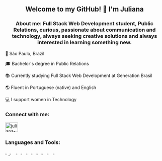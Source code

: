 <h2 align="center">Welcome to my GitHub! 👋 I'm Juliana</h1>
<h3 align="center"> About me: Full Stack Web Development student, Public Relations, curious, passionate about communication and technology, always seeking creative solutions and always interested in learning something new.</h3>

:round_pushpin: São Paulo, Brazil

:mortar_board: Bachelor's degree in Public Relations

:books: Currently studying Full Stack Web Development at Generation Brasil

:earth_americas: Fluent in Portuguese (native) and English

:computer: I support women in Technology

<h3 align="left">Connect with me:</h3>
<p align="left">
<a href="https://linkedin.com/in/juliana-s-andre" target="blank"><img align="center" src="https://cdn.jsdelivr.net/npm/simple-icons@3.0.1/icons/linkedin.svg" alt="juliana-s-andre" height="30" width="40" /></a>
</p>

<h3 align="left">Languages and Tools:</h3>
<p align="left"> 
  
<a target="_blank" rel="noopener noreferrer" href="https://camo.githubusercontent.com/263cb370c9273354af65ae6a56d15191ce30a3502ee39cde2ce5c1d9465f502b/68747470733a2f2f75706c6f61642e77696b696d656469612e6f72672f77696b6970656469612f70742f332f33302f4a6176615f70726f6772616d6d696e675f6c616e67756167655f6c6f676f2e737667"><img src="https://camo.githubusercontent.com/263cb370c9273354af65ae6a56d15191ce30a3502ee39cde2ce5c1d9465f502b/68747470733a2f2f75706c6f61642e77696b696d656469612e6f72672f77696b6970656469612f70742f332f33302f4a6176615f70726f6772616d6d696e675f6c616e67756167655f6c6f676f2e737667" width="2%" data-canonical-src="https://upload.wikimedia.org/wikipedia/pt/3/30/Java_programming_language_logo.svg" style="max-width:100%;">
  <a target="_blank" rel="noopener noreferrer" href="https://camo.githubusercontent.com/7911c53f2f66424f2e58d69d4fcff2bc050458b5ac86115ba2c8b70fcb0ffa01/68747470733a2f2f75706c6f61642e77696b696d656469612e6f72672f77696b6970656469612f636f6d6d6f6e732f7468756d622f362f36312f48544d4c355f6c6f676f5f616e645f776f72646d61726b2e7376672f3132303070782d48544d4c355f6c6f676f5f616e645f776f72646d61726b2e7376672e706e67"><img src="https://camo.githubusercontent.com/7911c53f2f66424f2e58d69d4fcff2bc050458b5ac86115ba2c8b70fcb0ffa01/68747470733a2f2f75706c6f61642e77696b696d656469612e6f72672f77696b6970656469612f636f6d6d6f6e732f7468756d622f362f36312f48544d4c355f6c6f676f5f616e645f776f72646d61726b2e7376672f3132303070782d48544d4c355f6c6f676f5f616e645f776f72646d61726b2e7376672e706e67" width="3.2%" data-canonical-src="https://upload.wikimedia.org/wikipedia/commons/thumb/6/61/HTML5_logo_and_wordmark.svg/1200px-HTML5_logo_and_wordmark.svg.png" style="max-width:100%;"></a>
<a target="_blank" rel="noopener noreferrer" href="https://camo.githubusercontent.com/cf001d2a684fad204e899dab911627fbe9180dbaf26f89c432f438a375e88e6a/68747470733a2f2f75706c6f61642e77696b696d656469612e6f72672f77696b6970656469612f636f6d6d6f6e732f7468756d622f642f64352f435353335f6c6f676f5f616e645f776f72646d61726b2e7376672f3132303070782d435353335f6c6f676f5f616e645f776f72646d61726b2e7376672e706e67"><img src="https://camo.githubusercontent.com/cf001d2a684fad204e899dab911627fbe9180dbaf26f89c432f438a375e88e6a/68747470733a2f2f75706c6f61642e77696b696d656469612e6f72672f77696b6970656469612f636f6d6d6f6e732f7468756d622f642f64352f435353335f6c6f676f5f616e645f776f72646d61726b2e7376672f3132303070782d435353335f6c6f676f5f616e645f776f72646d61726b2e7376672e706e67" width="2.2%" data-canonical-src="https://upload.wikimedia.org/wikipedia/commons/thumb/d/d5/CSS3_logo_and_wordmark.svg/1200px-CSS3_logo_and_wordmark.svg.png" style="max-width:100%;"></a>
  <a target="_blank" rel="noopener noreferrer" href="https://camo.githubusercontent.com/72c27477f91493365e44b44306740892911721464f3f25d5b706c5deab24bfc2/68747470733a2f2f75706c6f61642e77696b696d656469612e6f72672f77696b6970656469612f636f6d6d6f6e732f7468756d622f392f39392f556e6f6666696369616c5f4a6176615363726970745f6c6f676f5f322e7376672f34383070782d556e6f6666696369616c5f4a6176615363726970745f6c6f676f5f322e7376672e706e67"><img src="https://camo.githubusercontent.com/72c27477f91493365e44b44306740892911721464f3f25d5b706c5deab24bfc2/68747470733a2f2f75706c6f61642e77696b696d656469612e6f72672f77696b6970656469612f636f6d6d6f6e732f7468756d622f392f39392f556e6f6666696369616c5f4a6176615363726970745f6c6f676f5f322e7376672f34383070782d556e6f6666696369616c5f4a6176615363726970745f6c6f676f5f322e7376672e706e67" width="2.5%" data-canonical-src="https://upload.wikimedia.org/wikipedia/commons/thumb/9/99/Unofficial_JavaScript_logo_2.svg/480px-Unofficial_JavaScript_logo_2.svg.png" style="max-width:100%;"></a>
  <a target="_blank" rel="noopener noreferrer" href="https://camo.githubusercontent.com/5878c7951c6bdabe75642a76f232b1e7b4c80b703e4b92fd69aa1504b29cc7af/68747470733a2f2f676574626f6f7473747261702e636f6d2f646f63732f342e302f6173736574732f6272616e642f626f6f7473747261702d736f6369616c2d6c6f676f2e706e67"><img src="https://camo.githubusercontent.com/5878c7951c6bdabe75642a76f232b1e7b4c80b703e4b92fd69aa1504b29cc7af/68747470733a2f2f676574626f6f7473747261702e636f6d2f646f63732f342e302f6173736574732f6272616e642f626f6f7473747261702d736f6369616c2d6c6f676f2e706e67" width="2.5%" data-canonical-src="https://getbootstrap.com/docs/4.0/assets/brand/bootstrap-social-logo.png" style="max-width:100%;"></a>
  <a target="_blank" rel="noopener noreferrer" href="https://camo.githubusercontent.com/84cf12855a8eb9ba50bb49c9ab82aa3e69546b19a6349218b3480a08ed0093f3/68747470733a2f2f696d672e69636f6e73382e636f6d2f636f6c6f722f3435322f6e6f64656a732e706e67"><img src="https://camo.githubusercontent.com/84cf12855a8eb9ba50bb49c9ab82aa3e69546b19a6349218b3480a08ed0093f3/68747470733a2f2f696d672e69636f6e73382e636f6d2f636f6c6f722f3435322f6e6f64656a732e706e67" width="2.5%" data-canonical-src="https://img.icons8.com/color/452/nodejs.png" style="max-width:100%;"></a>
  <a target="_blank" rel="noopener noreferrer" href="https://camo.githubusercontent.com/891bf96fd90ac756a2425e7a7de1f3d771e69864edceed57d2f8b2435859842c/68747470733a2f2f6d69726f2e6d656469756d2e636f6d2f6d61782f3831362f312a6d6e36624f733773365162616f3135504d4e52794f412e706e67"><img src="https://camo.githubusercontent.com/891bf96fd90ac756a2425e7a7de1f3d771e69864edceed57d2f8b2435859842c/68747470733a2f2f6d69726f2e6d656469756d2e636f6d2f6d61782f3831362f312a6d6e36624f733773365162616f3135504d4e52794f412e706e67" width="2.5%" data-canonical-src="https://miro.medium.com/max/816/1*mn6bOs7s6Qbao15PMNRyOA.png" style="max-width:100%;"></a>
  <a target="_blank" rel="noopener noreferrer" href="https://camo.githubusercontent.com/2d71b0a23f1207fe0276b15d7c711fe8eb77fcc4e11372ad523a914d13a9580c/68747470733a2f2f616e67756c61722e696f2f6173736574732f696d616765732f6c6f676f732f616e67756c61722f616e67756c61722e706e67"><img src="https://camo.githubusercontent.com/2d71b0a23f1207fe0276b15d7c711fe8eb77fcc4e11372ad523a914d13a9580c/68747470733a2f2f616e67756c61722e696f2f6173736574732f696d616765732f6c6f676f732f616e67756c61722f616e67756c61722e706e67" width="2.7%" data-canonical-src="https://angular.io/assets/images/logos/angular/angular.png" style="max-width:100%;"></a>
  <a target="_blank" rel="noopener noreferrer" href="https://camo.githubusercontent.com/40151cb47332e5a702cfb89f995b11e9ae9c86049403989e8f09aa5931bfd1f8/68747470733a2f2f706e67696d672e636f6d2f75706c6f6164732f6d7973716c2f6d7973716c5f504e4732332e706e67"><img src="https://camo.githubusercontent.com/40151cb47332e5a702cfb89f995b11e9ae9c86049403989e8f09aa5931bfd1f8/68747470733a2f2f706e67696d672e636f6d2f75706c6f6164732f6d7973716c2f6d7973716c5f504e4732332e706e67" width="3%" data-canonical-src="https://pngimg.com/uploads/mysql/mysql_PNG23.png" style="max-width:100%;"></a>
  <a target="_blank" rel="noopener noreferrer" href="https://camo.githubusercontent.com/2c530b38cb14e74d785ebe8d7bf1a649fb44d3e9f43a8dbc103dc01d1fbfce0e/68747470733a2f2f7777772e646f636b65722e636f6d2f73697465732f64656661756c742f66696c65732f64382f323031392d30372f766572746963616c2d6c6f676f2d6d6f6e6f6368726f6d617469632e706e67"><img src="https://camo.githubusercontent.com/2c530b38cb14e74d785ebe8d7bf1a649fb44d3e9f43a8dbc103dc01d1fbfce0e/68747470733a2f2f7777772e646f636b65722e636f6d2f73697465732f64656661756c742f66696c65732f64382f323031392d30372f766572746963616c2d6c6f676f2d6d6f6e6f6368726f6d617469632e706e67" width="3%" data-canonical-src="https://www.docker.com/sites/default/files/d8/2019-07/vertical-logo-monochromatic.png" style="max-width:100%;"></a>

